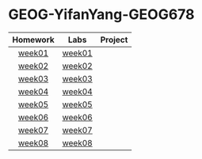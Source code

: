 # GEOG-YifanYang-GEOG678
| Homework     | Labs     | Project     |
| :----------: | :-------:| :---------: |
| [week01](Homework/week01/README.md)   | [week01](Lab/week01/README.md)|                    |
| [week02](Homework/week02/README.md)   | [week02](Lab/week02/README.md)|                    |
| [week03](Homework/week03/README.md)   | [week03](Lab/week03/README.md)|                    |
| [week04](Homework/week04/README.md)   | [week04](Lab/week04/README.md)|                    |
| [week05](Homework/week05/README.md)   | [week05](Lab/week05/README.md)|                    |
| [week06](Homework/week06/README.md)   | [week06](Lab/week06/README.md)|                    |
| [week07](Homework/week07/README.md)   | [week07](Lab/week07/README.md)|                    |
| [week08](Homework/week08/README.md)   | [week08](Lab/week08/README.md)|                    |
